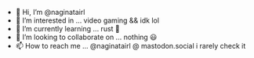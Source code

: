 - 👋 Hi, I’m @naginatairl
- 👀 I’m interested in ... video gaming && idk lol
- 🌱 I’m currently learning ... rust 🦀
- 💞️ I’m looking to collaborate on ... nothing 😃
- 📫 How to reach me ... @naginatairl @ mastodon.social i rarely check it

<!---
naginatairl/naginatairl is a ✨ special ✨ repository because its `README.md` (this file) appears on your GitHub profile.
You can click the Preview link to take a look at your changes.
--->
